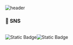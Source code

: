 ![header](https://capsule-render.vercel.app/api?type=waving&color=0:93d2ff,100:a3a9f0&height=300&section=header&text=Welcome%20to%20gyuri's%20GitHub&fontSize=40&animation=blink&fontColor=ffffff)

<h3> 🚢 SNS</h3> </br>
<div style={{display:flex;}}>
  <img alt="Static Badge" src="https://img.shields.io/badge/velog-%2320C997?style=for-the-badge&link=https%3A%2F%2Fvelog.io%2F%40gyultang"><img alt="Static Badge" src="https://img.shields.io/badge/gmail-%23EA4335?style=for-the-badge&logo=gmail&logoColor=%236f0404&link=rnfl0318%40gmail.com">
</div>


